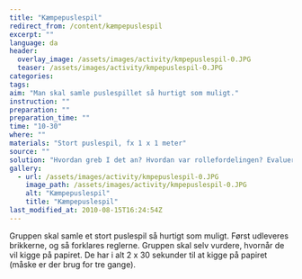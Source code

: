 ```yaml
---
title: "Kæmpepuslespil"
redirect_from: /content/kæmpepuslespil
excerpt: ""
language: da
header:
  overlay_image: /assets/images/activity/kmpepuslespil-0.JPG
  teaser: /assets/images/activity/kmpepuslespil-0.JPG
categories: 
tags: 
aim: "Man skal samle puslespillet så hurtigt som muligt."
instruction: ""
preparation: ""
preparation_time: ""
time: "10-30"
where: ""
materials: "Stort puslespil, fx 1 x 1 meter"
source: ""
solution: "Hvordan greb I det an? Hvordan var rollefordelingen? Evaluer de andre? "
gallery:
  - url: /assets/images/activity/kmpepuslespil-0.JPG
    image_path: /assets/images/activity/kmpepuslespil-0.JPG
    alt: "Kæmpepuslespil"
    title: "Kæmpepuslespil"
last_modified_at: 2010-08-15T16:24:54Z
---
```

Gruppen skal samle et stort puslespil så hurtigt som muligt. Først udleveres brikkerne, og så forklares reglerne. Gruppen skal selv vurdere, hvornår de vil kigge på papiret. De har i alt 2 x 30 sekunder til at kigge på papiret (måske er der brug for tre gange).
